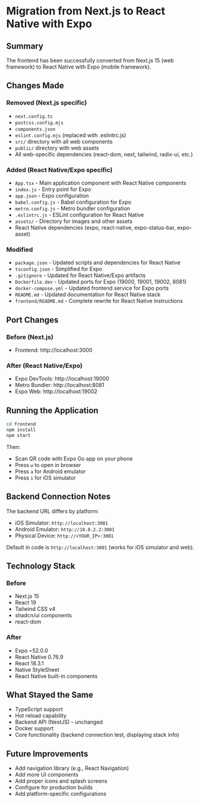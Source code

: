 # Migration from Next.js to React Native with Expo

## Summary
The frontend has been successfully converted from Next.js 15 (web framework) to React Native with Expo (mobile framework).

## Changes Made

### Removed (Next.js specific)
- `next.config.ts`
- `postcss.config.mjs`
- `components.json`
- `eslint.config.mjs` (replaced with .eslintrc.js)
- `src/` directory with all web components
- `public/` directory with web assets
- All web-specific dependencies (react-dom, next, tailwind, radix-ui, etc.)

### Added (React Native/Expo specific)
- `App.tsx` - Main application component with React Native components
- `index.js` - Entry point for Expo
- `app.json` - Expo configuration
- `babel.config.js` - Babel configuration for Expo
- `metro.config.js` - Metro bundler configuration
- `.eslintrc.js` - ESLint configuration for React Native
- `assets/` - Directory for images and other assets
- React Native dependencies (expo, react-native, expo-status-bar, expo-asset)

### Modified
- `package.json` - Updated scripts and dependencies for React Native
- `tsconfig.json` - Simplified for Expo
- `.gitignore` - Updated for React Native/Expo artifacts
- `Dockerfile.dev` - Updated ports for Expo (19000, 19001, 19002, 8081)
- `docker-compose.yml` - Updated frontend service for Expo ports
- `README.md` - Updated documentation for React Native stack
- `frontend/README.md` - Complete rewrite for React Native instructions

## Port Changes

### Before (Next.js)
- Frontend: http://localhost:3000

### After (React Native/Expo)
- Expo DevTools: http://localhost:19000
- Metro Bundler: http://localhost:8081
- Expo Web: http://localhost:19002

## Running the Application

```bash
cd frontend
npm install
npm start
```

Then:
- Scan QR code with Expo Go app on your phone
- Press `w` to open in browser
- Press `a` for Android emulator
- Press `i` for iOS simulator

## Backend Connection Notes

The backend URL differs by platform:
- iOS Simulator: `http://localhost:3001`
- Android Emulator: `http://10.0.2.2:3001`
- Physical Device: `http://<YOUR_IP>:3001`

Default in code is `http://localhost:3001` (works for iOS simulator and web).

## Technology Stack

### Before
- Next.js 15
- React 19
- Tailwind CSS v4
- shadcn/ui components
- react-dom

### After
- Expo ~52.0.0
- React Native 0.76.9
- React 18.3.1
- Native StyleSheet
- React Native built-in components

## What Stayed the Same
- TypeScript support
- Hot reload capability
- Backend API (NestJS) - unchanged
- Docker support
- Core functionality (backend connection test, displaying stack info)

## Future Improvements
- Add navigation library (e.g., React Navigation)
- Add more UI components
- Add proper icons and splash screens
- Configure for production builds
- Add platform-specific configurations
